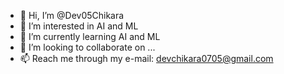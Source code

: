 - 👋 Hi, I’m @Dev05Chikara
- 👀 I’m interested in AI and ML
- 🌱 I’m currently learning AI and ML
- 💞️ I’m looking to collaborate on ...
- 📫 Reach me through my e-mail: devchikara0705@gmail.com 

<!---
Dev05Chikara/Dev05Chikara is a ✨ special ✨ repository because its `README.md` (this file) appears on your GitHub profile.
You can click the Preview link to take a look at your changes.
--->

